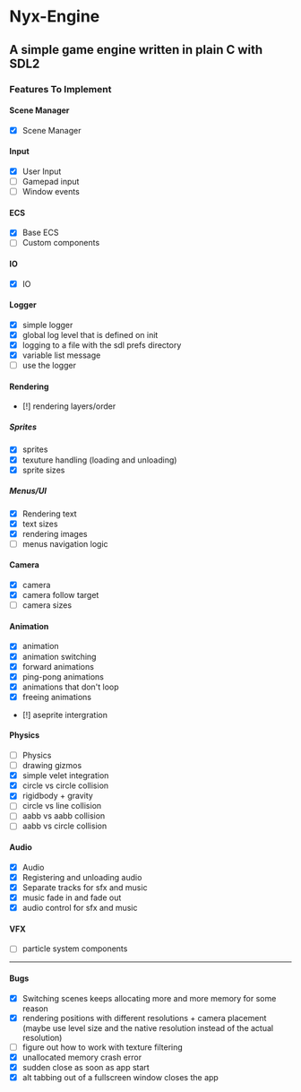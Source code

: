# Nyx-Engine
A simple game engine written in plain C with SDL2
---

### Features To Implement
#### Scene Manager
- [x] Scene Manager
#### Input
- [x] User Input
- [ ] Gamepad input
- [ ] Window events
#### ECS
- [x] Base ECS
- [ ] Custom components
#### IO
- [x] IO
#### Logger
- [x] simple logger
- [x] global log level that is defined on init
- [x] logging to a file with the sdl prefs directory
- [x] variable list message
- [ ] use the logger
#### Rendering
- [!] rendering layers/order
##### Sprites
- [x] sprites
- [x] texuture handling (loading and unloading)
- [x] sprite sizes
##### Menus/UI
- [x] Rendering text
- [x] text sizes
- [x] rendering images
- [ ] menus navigation logic
#### Camera
- [x] camera
- [x] camera follow target
- [ ] camera sizes
#### Animation
- [x] animation
- [x] animation switching
- [x] forward animations
- [x] ping-pong animations
- [x] animations that don't loop
- [x] freeing animations
- [!] aseprite intergration
#### Physics
- [ ] Physics
- [ ] drawing gizmos
- [x] simple velet integration
- [x] circle vs circle collision
- [x] rigidbody + gravity
- [ ] circle vs line collision
- [ ] aabb vs aabb collision
- [ ] aabb vs circle collision
#### Audio
- [x] Audio
- [x] Registering and unloading audio
- [x] Separate tracks for sfx and music
- [x] music fade in and fade out
- [x] audio control for sfx and music
#### VFX
- [ ] particle system components

---
#### Bugs
- [x] Switching scenes keeps allocating more and more memory for some reason
- [x] rendering positions with different resolutions + camera placement (maybe use level size and the native resolution instead of the actual resolution)
- [ ] figure out how to work with texture filtering
- [x] unallocated memory crash error
- [x] sudden close as soon as app start
- [x] alt tabbing out of a fullscreen window closes the app
